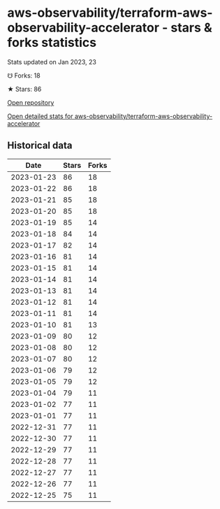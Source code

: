 # aws-observability/terraform-aws-observability-accelerator - stars & forks statistics

Stats updated on Jan 2023, 23

☋ Forks: 18

★ Stars: 86

[Open repository](https://github.com/aws-observability/terraform-aws-observability-accelerator)

[Open detailed stats for aws-observability/terraform-aws-observability-accelerator](https://reviewgithub.com/rep/aws-observability/terraform-aws-observability-accelerator)

## Historical data
| Date | Stars | Forks |
|------|-------|-------|
| 2023-01-23 | 86 | 18 | 
| 2023-01-22 | 86 | 18 | 
| 2023-01-21 | 85 | 18 | 
| 2023-01-20 | 85 | 18 | 
| 2023-01-19 | 85 | 14 | 
| 2023-01-18 | 84 | 14 | 
| 2023-01-17 | 82 | 14 | 
| 2023-01-16 | 81 | 14 | 
| 2023-01-15 | 81 | 14 | 
| 2023-01-14 | 81 | 14 | 
| 2023-01-13 | 81 | 14 | 
| 2023-01-12 | 81 | 14 | 
| 2023-01-11 | 81 | 14 | 
| 2023-01-10 | 81 | 13 | 
| 2023-01-09 | 80 | 12 | 
| 2023-01-08 | 80 | 12 | 
| 2023-01-07 | 80 | 12 | 
| 2023-01-06 | 79 | 12 | 
| 2023-01-05 | 79 | 12 | 
| 2023-01-04 | 79 | 11 | 
| 2023-01-02 | 77 | 11 | 
| 2023-01-01 | 77 | 11 | 
| 2022-12-31 | 77 | 11 | 
| 2022-12-30 | 77 | 11 | 
| 2022-12-29 | 77 | 11 | 
| 2022-12-28 | 77 | 11 | 
| 2022-12-27 | 77 | 11 | 
| 2022-12-26 | 77 | 11 | 
| 2022-12-25 | 75 | 11 | 

